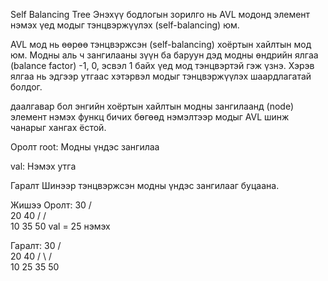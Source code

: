 Self Balancing Tree
Энэхүү бодлогын зорилго нь AVL модонд элемент нэмэх үед модыг тэнцвэржүүлэх (self-balancing) юм.

AVL мод нь өөрөө тэнцвэржсэн (self-balancing) хоёртын хайлтын мод юм. Модны аль ч зангилааны зүүн ба баруун дэд модны өндрийн ялгаа (balance factor) -1, 0, эсвэл 1 байх үед мод тэнцвэртэй гэж үзнэ. Хэрэв ялгаа нь эдгээр утгаас хэтэрвэл модыг тэнцвэржүүлэх шаардлагатай болдог.

 даалгавар бол энгийн хоёртын хайлтын модны зангилаанд (node) элемент нэмэх функц бичих бөгөөд нэмэлтээр модыг AVL шинж чанарыг хангах ёстой.

Оролт
root: Модны үндэс зангилаа

val: Нэмэх утга

Гаралт
Шинээр тэнцвэржсэн модны үндэс зангилааг буцаана.

Жишээ
Оролт:
    30
   /  \
  20   40
 /    /  \
10   35  50
val = 25 нэмэх

Гаралт:
    30
   /  \
  20   40
 / \  /  \
10 25 35 50
